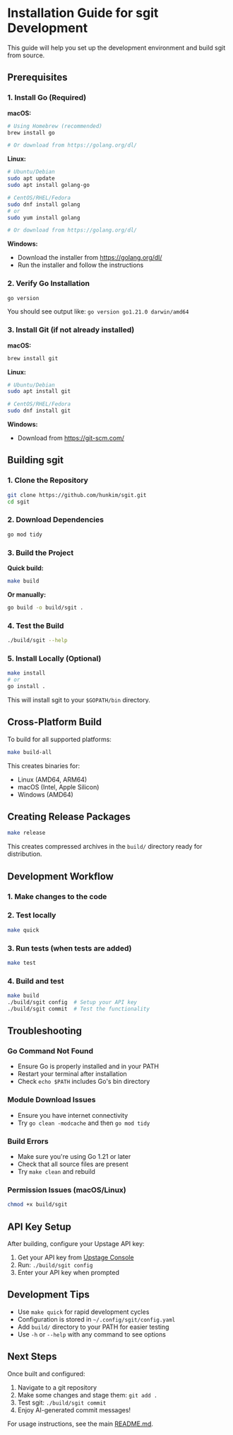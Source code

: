 # Installation Guide for sgit Development

This guide will help you set up the development environment and build sgit from source.

## Prerequisites

### 1. Install Go (Required)

**macOS:**
```bash
# Using Homebrew (recommended)
brew install go

# Or download from https://golang.org/dl/
```

**Linux:**
```bash
# Ubuntu/Debian
sudo apt update
sudo apt install golang-go

# CentOS/RHEL/Fedora
sudo dnf install golang
# or
sudo yum install golang

# Or download from https://golang.org/dl/
```

**Windows:**
- Download the installer from https://golang.org/dl/
- Run the installer and follow the instructions

### 2. Verify Go Installation

```bash
go version
```
You should see output like: `go version go1.21.0 darwin/amd64`

### 3. Install Git (if not already installed)

**macOS:**
```bash
brew install git
```

**Linux:**
```bash
# Ubuntu/Debian
sudo apt install git

# CentOS/RHEL/Fedora
sudo dnf install git
```

**Windows:**
- Download from https://git-scm.com/

## Building sgit

### 1. Clone the Repository

```bash
git clone https://github.com/hunkim/sgit.git
cd sgit
```

### 2. Download Dependencies

```bash
go mod tidy
```

### 3. Build the Project

**Quick build:**
```bash
make build
```

**Or manually:**
```bash
go build -o build/sgit .
```

### 4. Test the Build

```bash
./build/sgit --help
```

### 5. Install Locally (Optional)

```bash
make install
# or
go install .
```

This will install sgit to your `$GOPATH/bin` directory.

## Cross-Platform Build

To build for all supported platforms:

```bash
make build-all
```

This creates binaries for:
- Linux (AMD64, ARM64)
- macOS (Intel, Apple Silicon)
- Windows (AMD64)

## Creating Release Packages

```bash
make release
```

This creates compressed archives in the `build/` directory ready for distribution.

## Development Workflow

### 1. Make changes to the code

### 2. Test locally
```bash
make quick
```

### 3. Run tests (when tests are added)
```bash
make test
```

### 4. Build and test
```bash
make build
./build/sgit config  # Setup your API key
./build/sgit commit  # Test the functionality
```

## Troubleshooting

### Go Command Not Found
- Ensure Go is properly installed and in your PATH
- Restart your terminal after installation
- Check `echo $PATH` includes Go's bin directory

### Module Download Issues
- Ensure you have internet connectivity
- Try `go clean -modcache` and then `go mod tidy`

### Build Errors
- Make sure you're using Go 1.21 or later
- Check that all source files are present
- Try `make clean` and rebuild

### Permission Issues (macOS/Linux)
```bash
chmod +x build/sgit
```

## API Key Setup

After building, configure your Upstage API key:

1. Get your API key from [Upstage Console](https://console.upstage.ai/)
2. Run: `./build/sgit config`
3. Enter your API key when prompted

## Development Tips

- Use `make quick` for rapid development cycles
- Configuration is stored in `~/.config/sgit/config.yaml`
- Add `build/` directory to your PATH for easier testing
- Use `-h` or `--help` with any command to see options

## Next Steps

Once built and configured:

1. Navigate to a git repository
2. Make some changes and stage them: `git add .`
3. Test sgit: `./build/sgit commit`
4. Enjoy AI-generated commit messages!

For usage instructions, see the main [README.md](README.md). 